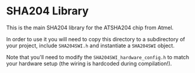 SHA204 Library
==============

This is the main SHA204 library for the ATSHA204 chip from Atmel.

In order to use it you will need to copy this directory to a
subdirectory of your project, include `SHA204SWI.h` and instantiate a
`SHA204SWI` object.

Note that you'll need to modify the `SHA204SWI_hardware_config.h` to
match your hardware setup (the wiring is hardcoded during compilation!).
